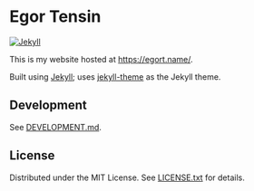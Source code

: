 Egor Tensin
===========

[![Jekyll](https://github.com/egor-tensin/egor-tensin.github.io/actions/workflows/jekyll.yml/badge.svg)](https://github.com/egor-tensin/egor-tensin.github.io/actions/workflows/jekyll.yml)

This is my website hosted at https://egort.name/.

Built using [Jekyll]; uses [jekyll-theme] as the Jekyll theme.

[Jekyll]: https://jekyllrb.com/
[jekyll-theme]: https://github.com/egor-tensin/jekyll-theme

Development
-----------

See [DEVELOPMENT.md](DEVELOPMENT.md).

License
-------

Distributed under the MIT License.
See [LICENSE.txt] for details.

[LICENSE.txt]: LICENSE.txt
